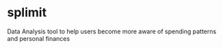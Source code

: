 # splimit
Data Analysis tool to help users become more aware of spending patterns and personal finances
